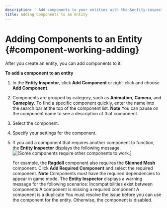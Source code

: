 ```yaml
---
description: ' Add components to your entities with the &entity-inspector; in &ALYlong;. '
title: Adding Components to an Entity
---
```

# Adding Components to an Entity {#component-working-adding}

After you create an entity, you can add components to it\.

**To add a component to an entity**

1. In the **Entity Inspector**, click **Add Component** or right\-click and choose **Add Component**\.

1. Components are grouped by category, such as **Animation**, **Camera**, and **Gameplay**\. To find a specific component quickly, enter the name into the search bar at the top of the component list\.
**Note**
You can pause on the component name to see a description of that component\.

1. Select the component\.

1. Specify your settings for the component\.

1. If you add a component that requires another component to function, the **Entity Inspector** displays the following message\.
![\[Some components require other components to work.\]](/images/userguide/component/component-working-adding.png)

   For example, the **Ragdoll** component also requires the **Skinned Mesh** component\. Click **Add Required Component** and select the required component\.
**Note**
Components must have the required dependencies to appear in game mode\. The **Entity Inspector** displays a warning message for the following scenarios:
Incompatibilities exist between components
A component is missing a required component
A component is a duplicate
You must resolve the issue before you can use the component for the entity\. Otherwise, the component is disabled\.